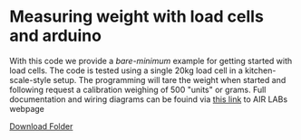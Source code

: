 # Measuring weight with load cells and arduino
With this code we provide a *bare-minimum* example for getting started with load cells. The code is tested using a single 20kg load cell in a kitchen-scale-style setup. The programming will tare the weight when started and following request a calibration weighing of 500 "units" or grams. Full documentation and wiring diagrams can be fouind via [this link](https://airlab.itu.dk/measuring-load-cells-with-arduino/) to AIR LABs webpage

[Download Folder](https://github.com/airlabitu/Tutorials/blob/master/LoadCell/DOWNLOAD.zip)
